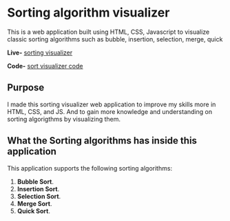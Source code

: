 # Sorting algorithm visualizer

This is a web application built using HTML, CSS, Javascript to visualize classic sorting algorithms such as bubble, insertion, selection, merge, quick 

**Live-** [sorting visualizer]() 

**Code-** [sort visualizer code]()

## Purpose

I made this sorting visualizer web application to improve my skills more in
HTML, CSS, and JS. And to gain more knowledge and understanding on sorting algorigthms by visualizing them.

## What the Sorting algorithms has inside this application

This application supports the following sorting algorithms:

1. **Bubble Sort**.
2. **Insertion Sort**.
3. **Selection Sort**.
4. **Merge Sort**.
5. **Quick Sort**.
